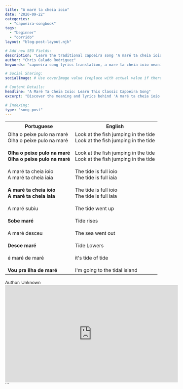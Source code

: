 ```yaml
---
title: "A maré ta cheia ioio"
date: "2020-09-22"
categories:
  - "capoeira-songbook"
tags:
  - "beginner"
  - "corrido"
layout: "blog-post-layout.njk"

# Add new SEO Fields:
description: "Learn the traditional capoeira song 'A maré ta cheia ioio': lyrics, meaning, and history. Perfect for beginners and capoeira enthusiasts!"
author: "Chris Calado Rodriguez"
keywords: "capoeira song lyrics translation, a mare ta cheia ioio meaning, beginner capoeira songs, easy capoeira corrido, traditional brazilian songs, capoeira songbook for beginners, capoeira songs about the ocean, popular capoeira corridos"

# Social Sharing:
socialImage: # Use coverImage value (replace with actual value if there is one)

# Content Details:
headline: "A Maré Ta Cheia Ioio: Learn This Classic Capoeira Song"
excerpt: "Discover the meaning and lyrics behind 'A maré ta cheia ioio', a fundamental capoeira corrido for beginners, enriching your understanding of capoeira's musical traditions."

# Indexing:
type: "song-post"
---
```



<table class="capoeira-table">
    <tr class="header-row">
        <th>Portuguese</th>
        <th>English</th>
    </tr>
    <tr>
        <td>
            Olha o peixe pulo na maré<br>
            Olha o peixe pulo na maré<br><br>
            <b>Olha o peixe pulo na maré<br>
            Olha o peixe pulo na maré</b><br><br>
            A maré ta cheia ioio<br>
            A maré ta cheia iaia<br><br>
            <b>A maré ta cheia ioio<br>
            A maré ta cheia iaia</b><br><br>
            A maré subiu<br><br>
            <b>Sobe maré</b><br><br>
            A maré desceu<br><br>
            <b>Desce maré</b><br><br>
            é maré de maré<br><br>
            <b>Vou pra ilha de maré</b>
        </td>
        <td>
            Look at the fish jumping in the tide<br>
            Look at the fish jumping in the tide<br><br>
            Look at the fish jumping in the tide<br>
            Look at the fish jumping in the tide<br><br>
            The tide is full ioio<br>
            The tide is full iaia<br><br>
            The tide is full ioio<br>
            The tide is full iaia<br><br>
            The tide went up<br><br>
            Tide rises<br><br>
            The sea went out<br><br>
            Tide Lowers<br><br>
            it's tide of tide<br><br>
            I'm going to the tidal island
        </td>
    </tr>
</table>

<figcaption>
    Author: Unknown
</figcaption>

<iframe width="560" height="315" src="https://www.youtube.com/embed/PWHAXRHloHA" title="YouTube video player" frameborder="0" allow="accelerometer; autoplay; clipboard-write; encrypted-media; gyroscope; picture-in-picture" allowfullscreen></iframe>
```